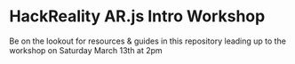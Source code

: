 # HackReality AR.js Intro Workshop
 
Be on the lookout for resources & guides in this repository leading up to the workshop on Saturday March 13th at 2pm

